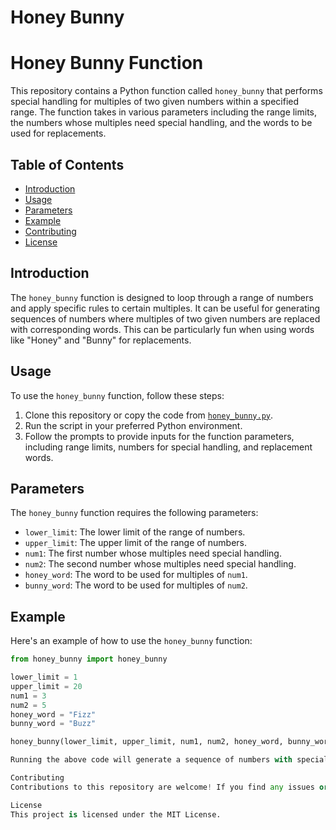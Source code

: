 # Honey Bunny

# Honey Bunny Function

This repository contains a Python function called `honey_bunny` that performs special handling for multiples of two given numbers within a specified range. The function takes in various parameters including the range limits, the numbers whose multiples need special handling, and the words to be used for replacements.

## Table of Contents
- [Introduction](#introduction)
- [Usage](#usage)
- [Parameters](#parameters)
- [Example](#example)
- [Contributing](#contributing)
- [License](#license)

## Introduction

The `honey_bunny` function is designed to loop through a range of numbers and apply specific rules to certain multiples. It can be useful for generating sequences of numbers where multiples of two given numbers are replaced with corresponding words. This can be particularly fun when using words like "Honey" and "Bunny" for replacements.

## Usage

To use the `honey_bunny` function, follow these steps:

1. Clone this repository or copy the code from [`honey_bunny.py`](honey_bunny.py).
2. Run the script in your preferred Python environment.
3. Follow the prompts to provide inputs for the function parameters, including range limits, numbers for special handling, and replacement words.

## Parameters

The `honey_bunny` function requires the following parameters:

- `lower_limit`: The lower limit of the range of numbers.
- `upper_limit`: The upper limit of the range of numbers.
- `num1`: The first number whose multiples need special handling.
- `num2`: The second number whose multiples need special handling.
- `honey_word`: The word to be used for multiples of `num1`.
- `bunny_word`: The word to be used for multiples of `num2`.

## Example

Here's an example of how to use the `honey_bunny` function:

```python
from honey_bunny import honey_bunny

lower_limit = 1
upper_limit = 20
num1 = 3
num2 = 5
honey_word = "Fizz"
bunny_word = "Buzz"

honey_bunny(lower_limit, upper_limit, num1, num2, honey_word, bunny_word)

Running the above code will generate a sequence of numbers with special replacements for multiples of num1 and num2 based on the provided words.

Contributing
Contributions to this repository are welcome! If you find any issues or have suggestions for improvements, feel free to open an issue or create a pull request.

License
This project is licensed under the MIT License.
